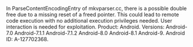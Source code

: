 In ParseContentEncodingEntry of mkvparser.cc, there is a possible double free due to a missing reset of a freed pointer. This could lead to remote code execution with no additional execution privileges needed. User interaction is needed for exploitation. Product: Android. Versions: Android-7.0 Android-7.1.1 Android-7.1.2 Android-8.0 Android-8.1 Android-9. Android ID: A-127702368.